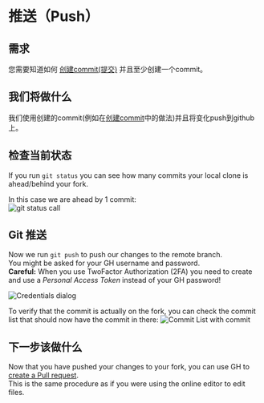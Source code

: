 # 推送（Push）

## 需求

您需要知道如何 [创建commit(提交)](/Contribute/LocalClone/CreateCommit/) 并且至少创建一个commit。

## 我们将做什么

我们使用创建的commit(例如在[创建commit](/Contribute/LocalClone/CreateCommit/)中的做法)并且将变化push到github上。

## 检查当前状态

If you run `git status` you can see how many commits your local clone is ahead/behind your fork.

In this case we are ahead by 1 commit:  
![git status call](/Contribute/LocalClone/assets/Example1_Bash_GitStatus3.png)

## Git 推送

Now we run `git push` to push our changes to the remote branch.  
You might be asked for your GH username and password.  
**Careful:** When you use TwoFactor Authorization (2FA) you need to create and use a *Personal Access Token* instead of your GH password!

![Credentials dialog](/Contribute/LocalClone/assets/Example1_Bash_GitPush_Credentials.png)

To verify that the commit is actually on the fork, you can check the commit list that should now have the commit in there: ![Commit List with commit](/Contribute/LocalClone/assets/Example1_CommitList.png)

## 下一步该做什么

Now that you have pushed your changes to your fork, you can use GH to [create a Pull request](/Contribute/PullRequest/).  
This is the same procedure as if you were using the online editor to edit files.